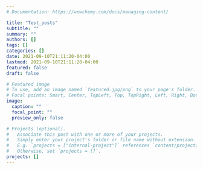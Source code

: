 ```yaml
---
# Documentation: https://wowchemy.com/docs/managing-content/

title: "Test_posts"
subtitle: ""
summary: ""
authors: []
tags: []
categories: []
date: 2021-09-10T21:11:20-04:00
lastmod: 2021-09-10T21:11:20-04:00
featured: false
draft: false

# Featured image
# To use, add an image named `featured.jpg/png` to your page's folder.
# Focal points: Smart, Center, TopLeft, Top, TopRight, Left, Right, BottomLeft, Bottom, BottomRight.
image:
  caption: ""
  focal_point: ""
  preview_only: false

# Projects (optional).
#   Associate this post with one or more of your projects.
#   Simply enter your project's folder or file name without extension.
#   E.g. `projects = ["internal-project"]` references `content/project/deep-learning/index.md`.
#   Otherwise, set `projects = []`.
projects: []
---
```

